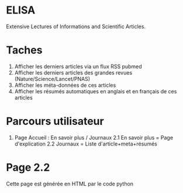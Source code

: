 # ELISA
Extensive Lectures of Informations and Scientific Articles.

# Taches
1. Afficher les derniers articles via un flux RSS pubmed
2. Afficher les derniers articles des grandes revues (Nature/Science/Lancet/PNAS)
3. Afficher les méta-données de ces articles
4. Afficher les résumés automatiques en anglais et en français de ces articles

# Parcours utilisateur
1. Page Accueil : En savoir plus / Journaux
2.1 En savoir plus = Page d'explication
2.2 Journaux = Liste d'article+meta+résumés

# Page 2.2
Cette page est générée en HTML par le code python
